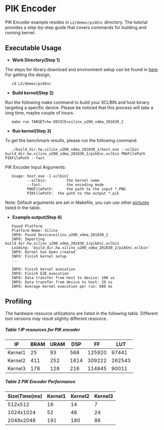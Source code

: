 PIK Encoder
===============

PIK Encoder example resides in ``L2/demos/pikEnc`` directory. The tutorial provides a step-by-step guide that covers commands for building and running kernel.

Executable Usage
----------------

* **Work Directory(Step 1)**

The steps for library download and environment setup can be found in [here](https://github.com/Xilinx/Vitis_Libraries/tree/master/codec/L2/demos#building). For getting the design,

```
   cd L2/demos/pikEnc
```

* **Build kernel(Step 2)**

Run the following make command to build your XCLBIN and host binary targeting a specific device. Please be noticed that this process will take a long time, maybe couple of hours.

```
   make run TARGET=hw DEVICE=xilinx_u200_xdma_201830_2
```   

* **Run kernel(Step 3)**

To get the benchmark results, please run the following command.

```
   ./build_dir.hw.xilinx_u200_xdma_201830_2/host.exe --xclbin build_dir.hw.xilinx_u200_xdma_201830_2/pikEnc.xclbin PNGFilePath PIKFilePath --fast
```   

PIK Encoder Input Arguments:

```
   Usage: host.exe -[-xclbin]
          --xclbin:         the kernel name
          --fast:           the encoding mode
          PNGFilePath:      the path to the input *.PNG
          PIKFilePath:  the path to the output *.pik
```          

Note: Default arguments are set in Makefile, you can use other [pictures](https://github.com/Xilinx/Vitis_Libraries/tree/master/codec/L2/demos#pictures) listed in the table.

* **Example output(Step 4)** 

```
   Found Platform
   Platform Name: Xilinx
   INFO: Found Device=xilinx_u200_xdma_201830_2
   INFO: Importing build_dir.hw.xilinx_u200_xdma_201830_2/pikEnc.xclbin
   Loading: 'build_dir.hw.xilinx_u200_xdma_201830_2/pikEnc.xclbin'
   INFO: Kernel has been created
   INFO: Finish kernel setup
   ...

   INFO: Finish kernel execution
   INFO: Finish E2E execution
   INFO: Data transfer from host to device: 100 us
   INFO: Data transfer from device to host: 20 us
   INFO: Average kernel execution per run: 600 ms
```

Profiling
---------

The hardware resource utilizations are listed in the following table.
Different tool versions may result slightly different resource.


##### Table 1 IP resources for PIK encoder 

|      IP       |   BRAM   |   URAM   |    DSP   |    FF    |   LUT   |
|---------------|----------|----------|----------|----------|---------|
|    Kernel1    |    25    |    93    |    568   |   125920 |  97441  |
|    Kernel2    |    411   |    252   |    1614  |   309222 |  262543 |
|    Kernel3    |    178   |    128   |    216   |   114845 |  90011  |


##### Table 2 PIK Encoder Performance
      
|   Size\Time(ms)  |  Kernel1  |  Kernel2  |  Kernel3  |
|------------------|-----------|-----------|-----------|
|     512x512      |    16     |    14     |     7     |
|    1024x1024     |    52     |    48     |    24     |
|    2048x2048     |    191    |    180    |    86     |


